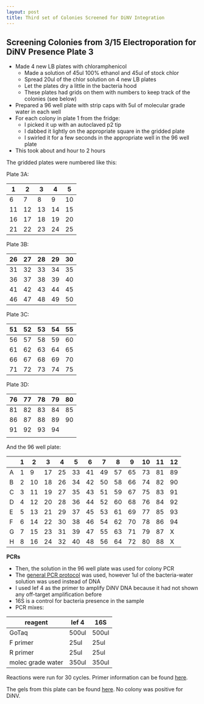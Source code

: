 ```yaml
---
layout: post
title: Third set of Colonies Screened for DiNV Integration 
---
```


## Screening Colonies from 3/15 Electroporation for DiNV Presence Plate 3


- Made 4 new LB plates with chloramphenicol 
    - Made a solution of 45ul 100% ethanol and 45ul of stock chlor 
    - Spread 20ul of the chlor solution on 4 new LB plates 
    - Let the plates dry a little in the bacteria hood 
    - These plates had grids on them with numbers to keep track of the colonies (see below)
- Prepared a 96 well plate with strip caps with 5ul of molecular grade water in each well 
- For each colony in plate 1 from  the fridge:
    - I picked it up with an autoclaved p2 tip 
    - I dabbed it lightly on the appropriate square in the gridded plate
    - I swirled it for a few seconds in the appropriate well in the 96 well plate 
- This took about and hour to 2 hours

The gridded plates were numbered like this:

Plate 3A:

| 1  | 2  | 3  | 4  | 5  |
|----|----|----|----|----|
| 6  | 7  | 8  | 9  | 10 |
| 11 | 12 | 13 | 14 | 15 |
| 16 | 17 | 18 | 19 | 20 |
| 21 | 22 | 23 | 24 | 25 |

Plate 3B:

| 26 | 27 | 28 | 29 | 30 |
|----|----|----|----|----|
| 31 | 32 | 33 | 34 | 35 |
| 36 | 37 | 38 | 39 | 40 |
| 41 | 42 | 43 | 44 | 45 |
| 46 | 47 | 48 | 49 | 50 |

Plate 3C:

| 51 | 52 | 53 | 54 | 55 |
|----|----|----|----|----|
| 56 | 57 | 58 | 59 | 60 |
| 61 | 62 | 63 | 64 | 65 |
| 66 | 67 | 68 | 69 | 70 |
| 71 | 72 | 73 | 74 | 75 |

Plate 3D: 

| 76 | 77 | 78 | 79 | 80 |
|----|----|----|----|----|
| 81 | 82 | 83 | 84 | 85 |
| 86 | 87 | 88 | 89 | 90 |
| 91 | 92 | 93 | 94 |    |
|    |    |    |    |    |

And the 96 well plate:

|   | 1 | 2  | 3  | 4  | 5  | 6  | 7  | 8  | 9  | 10 | 11 | 12 |
|---|---|----|----|----|----|----|----|----|----|----|----|----|
| A | 1 | 9  | 17 | 25 | 33 | 41 | 49 | 57 | 65 | 73 | 81 | 89 |
| B | 2 | 10 | 18 | 26 | 34 | 42 | 50 | 58 | 66 | 74 | 82 | 90 |
| C | 3 | 11 | 19 | 27 | 35 | 43 | 51 | 59 | 67 | 75 | 83 | 91 |
| D | 4 | 12 | 20 | 28 | 36 | 44 | 52 | 60 | 68 | 76 | 84 | 92 |
| E | 5 | 13 | 21 | 29 | 37 | 45 | 53 | 61 | 69 | 77 | 85 | 93 |
| F | 6 | 14 | 22 | 30 | 38 | 46 | 54 | 62 | 70 | 78 | 86 | 94 |
| G | 7 | 15 | 23 | 31 | 39 | 47 | 55 | 63 | 71 | 79 | 87 | X  |
| H | 8 | 16 | 24 | 32 | 40 | 48 | 56 | 64 | 72 | 80 | 88 | X  |

**PCRs**

- Then, the solution in the 96 well plate was used for colony PCR 
- The [general PCR protocol](https://github.com/meschedl/Unckless_Lab_Resources/blob/main/protocols/PCR_protocol_general.md) was used, however 1ul of the bacteria-water solution was used instead of DNA 
- I used lef 4 as the primer to amplify DiNV DNA because it had not shown any off-target amplification before 
- 16S is a control for bacteria presence in the sample
- PCR mixes:

|reagent|lef 4|16S|
|---|---|---|
|GoTaq|500ul|500ul|
|F primer|25ul|25ul|
|R primer|25ul|25ul|
|molec grade water|350ul|350ul|

Reactions were run for 30 cycles. Primer information can be found [here](https://docs.google.com/spreadsheets/d/1IaLLjsa4SXJr90wUi8xyE1dYvWmHsbThSz3d8N9KaK0/edit?usp=drive_link).

The gels from this plate can be found [here](https://drive.google.com/drive/folders/1G7W6EDz_TUDsVEXYPrTj39MDDfee80Ag). No colony was positive for DiNV. 